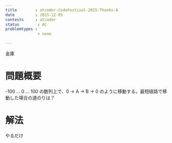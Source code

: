 ```yaml
---
title        : atcoder-CodeFestival-2015-Thanks-A
date         : 2015-12-05
contests     : atcoder
status        : AC
problemtypes :
              - none

---
```

 
金庫

<!--more-->

# 問題概要

  -100 ... 0 ... 100 の数列上で、0 -> A -> B -> 0 のように移動する。最短経路で移動した場合の道のりは？ 

# 解法

やるだけ
